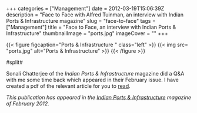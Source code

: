 +++
categories = ["Management"]
date = 2012-03-19T15:06:39Z
description = "Face to Face with Alfred Tuinman, an interview with Indian Ports & Infrastructure magazine"
slug = "face-to-face"
tags = ["Management"]
title = "Face to Face, an interview with Indian Ports & Infrastructure"
thumbnailImage = "ports.jpg"
imageCover = ""
+++

{{< figure figcaption="Ports & Infrastructure " class="left" >}}
	{{< img src=  "ports.jpg" alt="Ports & Infrastructure" >}}
{{< /figure >}}

#split#


Sonali Chatterjee of the *Indian Ports & Infrastructure* magazine did a Q&A with me some time back which appeared in their February issue. I have created a pdf of the relevant article for you to [read](https://images.ourmaninindia.com/Ports-Infrastructure.pdf).


*This publication has appeared in the [Indian Ports & Infrastructure](http://www.ports-mag.com/) magazine of February 2012.*
